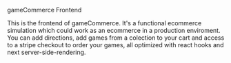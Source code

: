 gameCommerce Frontend

This is the frontend of gameCommerce. It's a functional ecommerce simulation which could work as an ecommerce in a production enviroment. You can add directions, add games from a colection to your cart and access to a stripe checkout to order your games, all optimized with react hooks and next server-side-rendering.